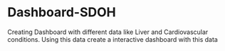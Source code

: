 # Dashboard-SDOH
 Creating Dashboard with different data like Liver and Cardiovascular conditions. Using this data create a interactive dashboard with this data
